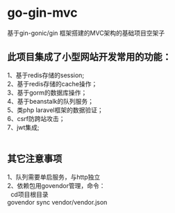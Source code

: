 # go-gin-mvc
基于gin-gonic/gin 框架搭建的MVC架构的基础项目空架子<br/>

## 此项目集成了小型网站开发常用的功能：<br/>
1、基于redis存储的session;<br/>
2、基于redis存储的cache操作；<br/>
3、基于gorm的数据库操作；<br/>
4、基于beanstalk的队列服务；<br/>
5、类php laravel框架的数据验证；<br/>
6、csrf防跨站攻击；<br/>
7、jwt集成;<br/>
<br/>
## 其它注意事项<br/>
1、队列需要单启服务，与http独立<br/>
2、依赖包用govendor管理，命令：<br/>
   cd项目根目录<br/>
   govendor sync vendor/vendor.json <br/>


